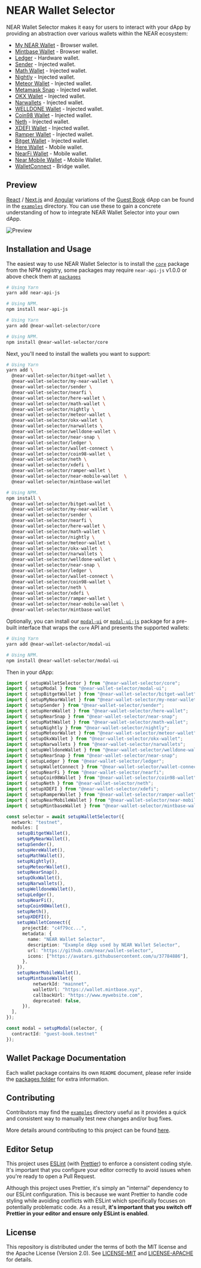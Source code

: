 # NEAR Wallet Selector

NEAR Wallet Selector makes it easy for users to interact with your dApp by providing an abstraction over various wallets within the NEAR ecosystem:

- [My NEAR Wallet](https://www.npmjs.com/package/@near-wallet-selector/my-near-wallet) - Browser wallet.
- [Mintbase Wallet](https://www.npmjs.com/package/@near-wallet-selector/mintbase-wallet) - Browser wallet.
- [Ledger](https://www.npmjs.com/package/@near-wallet-selector/ledger) - Hardware wallet.
- [Sender](https://www.npmjs.com/package/@near-wallet-selector/sender) - Injected wallet.
- [Math Wallet](https://www.npmjs.com/package/@near-wallet-selector/math-wallet) - Injected wallet.
- [Nightly](https://www.npmjs.com/package/@near-wallet-selector/nightly) - Injected wallet.
- [Meteor Wallet](https://www.npmjs.com/package/@near-wallet-selector/meteor-wallet) - Injected wallet.
- [Metamask Snap](https://www.npmjs.com/package/@near-wallet-selector/near-snap) - Injected wallet.
- [OKX Wallet](https://www.npmjs.com/package/@near-wallet-selector/okx-wallet) - Injected wallet.
- [Narwallets](https://www.npmjs.com/package/@near-wallet-selector/narwallets) - Injected wallet.
- [WELLDONE Wallet](https://www.npmjs.com/package/@near-wallet-selector/welldone-wallet) - Injected wallet.
- [Coin98 Wallet](https://www.npmjs.com/package/@near-wallet-selector/coin98-wallet) - Injected wallet.
- [Neth](https://www.npmjs.com/package/@near-wallet-selector/neth) - Injected wallet.
- [XDEFI Wallet](https://www.npmjs.com/package/@near-wallet-selector/xdefi) - Injected wallet.
- [Ramper Wallet](https://www.npmjs.com/package/@near-wallet-selector/ramper-wallet) - Injected wallet.
- [Bitget Wallet](https://www.npmjs.com/package/@near-wallet-selector/bitget-wallet) - Injected wallet.
- [Here Wallet](https://www.npmjs.com/package/@near-wallet-selector/here-wallet) - Mobile wallet.
- [NearFi Wallet](https://www.npmjs.com/package/@near-wallet-selector/nearfi) - Mobile wallet.
- [Near Mobile Wallet](https://www.npmjs.com/package/@near-wallet-selector/near-mobile-wallet) - Mobile Wallet.
- [WalletConnect](https://www.npmjs.com/package/@near-wallet-selector/wallet-connect) - Bridge wallet.

## Preview

[React](https://reactjs.org/) / [Next.js](https://nextjs.org/) and [Angular](https://angular.io/) variations of the [Guest Book](https://github.com/near-examples/guest-book/) dApp can be found in the [`examples`](/examples) directory. You can use these to gain a concrete understanding of how to integrate NEAR Wallet Selector into your own dApp.

![Preview](./images/preview.gif)

## Installation and Usage

The easiest way to use NEAR Wallet Selector is to install the [`core`](https://www.npmjs.com/package/@near-wallet-selector/core) package from the NPM registry, some packages may require `near-api-js` v1.0.0 or above check them at [`packages`](./packages)

```bash
# Using Yarn
yarn add near-api-js

# Using NPM.
npm install near-api-js
```

```bash
# Using Yarn
yarn add @near-wallet-selector/core

# Using NPM.
npm install @near-wallet-selector/core
```

Next, you'll need to install the wallets you want to support:

```bash
# Using Yarn
yarn add \
  @near-wallet-selector/bitget-wallet \
  @near-wallet-selector/my-near-wallet \
  @near-wallet-selector/sender \
  @near-wallet-selector/nearfi \
  @near-wallet-selector/here-wallet \
  @near-wallet-selector/math-wallet \
  @near-wallet-selector/nightly \
  @near-wallet-selector/meteor-wallet \
  @near-wallet-selector/okx-wallet \
  @near-wallet-selector/narwallets \
  @near-wallet-selector/welldone-wallet \
  @near-wallet-selector/near-snap \
  @near-wallet-selector/ledger \
  @near-wallet-selector/wallet-connect \
  @near-wallet-selector/coin98-wallet \
  @near-wallet-selector/neth \
  @near-wallet-selector/xdefi \
  @near-wallet-selector/ramper-wallet \
  @near-wallet-selector/near-mobile-wallet  \
  @near-wallet-selector/mintbase-wallet

# Using NPM.
npm install \
  @near-wallet-selector/bitget-wallet \
  @near-wallet-selector/my-near-wallet \
  @near-wallet-selector/sender \
  @near-wallet-selector/nearfi \
  @near-wallet-selector/here-wallet \
  @near-wallet-selector/math-wallet \
  @near-wallet-selector/nightly \
  @near-wallet-selector/meteor-wallet \
  @near-wallet-selector/okx-wallet \
  @near-wallet-selector/narwallets \
  @near-wallet-selector/welldone-wallet \
  @near-wallet-selector/near-snap \
  @near-wallet-selector/ledger \
  @near-wallet-selector/wallet-connect \
  @near-wallet-selector/coin98-wallet \
  @near-wallet-selector/neth \
  @near-wallet-selector/xdefi \
  @near-wallet-selector/ramper-wallet \
  @near-wallet-selector/near-mobile-wallet \
  @near-wallet-selector/mintbase-wallet
```

Optionally, you can install our [`modal-ui`](https://www.npmjs.com/package/@near-wallet-selector/modal-ui) or [`modal-ui-js`](https://www.npmjs.com/package/@near-wallet-selector/modal-ui-js) package for a pre-built interface that wraps the `core` API and presents the supported wallets:

```bash
# Using Yarn
yarn add @near-wallet-selector/modal-ui

# Using NPM.
npm install @near-wallet-selector/modal-ui
```

Then in your dApp:

```ts
import { setupWalletSelector } from "@near-wallet-selector/core";
import { setupModal } from "@near-wallet-selector/modal-ui";
import { setupBitgetWallet } from "@near-wallet-selector/bitget-wallet";
import { setupMyNearWallet } from "@near-wallet-selector/my-near-wallet";
import { setupSender } from "@near-wallet-selector/sender";
import { setupHereWallet } from "@near-wallet-selector/here-wallet";
import { setupNearSnap } from "@near-wallet-selector/near-snap";
import { setupMathWallet } from "@near-wallet-selector/math-wallet";
import { setupNightly } from "@near-wallet-selector/nightly";
import { setupMeteorWallet } from "@near-wallet-selector/meteor-wallet";
import { setupOkxWallet } from "@near-wallet-selector/okx-wallet";
import { setupNarwallets } from "@near-wallet-selector/narwallets";
import { setupWelldoneWallet } from "@near-wallet-selector/welldone-wallet";
import { setupNearSnap } from "@near-wallet-selector/near-snap";
import { setupLedger } from "@near-wallet-selector/ledger";
import { setupWalletConnect } from "@near-wallet-selector/wallet-connect";
import { setupNearFi } from "@near-wallet-selector/nearfi";
import { setupCoin98Wallet } from "@near-wallet-selector/coin98-wallet";
import { setupNeth } from "@near-wallet-selector/neth";
import { setupXDEFI } from "@near-wallet-selector/xdefi";
import { setupRamperWallet } from "@near-wallet-selector/ramper-wallet";
import { setupNearMobileWallet } from "@near-wallet-selector/near-mobile-wallet"; 
import { setupMintbaseWallet } from "@near-wallet-selector/mintbase-wallet"; 

const selector = await setupWalletSelector({
  network: "testnet",
  modules: [
    setupBitgetWallet(),
    setupMyNearWallet(),
    setupSender(),
    setupHereWallet(),
    setupMathWallet(),
    setupNightly(),
    setupMeteorWallet(),
    setupNearSnap(),
    setupOkxWallet(),
    setupNarwallets(),
    setupWelldoneWallet(),
    setupLedger(),
    setupNearFi(),
    setupCoin98Wallet(),
    setupNeth(),
    setupXDEFI(),
    setupWalletConnect({
      projectId: "c4f79cc...",
      metadata: {
        name: "NEAR Wallet Selector",
        description: "Example dApp used by NEAR Wallet Selector",
        url: "https://github.com/near/wallet-selector",
        icons: ["https://avatars.githubusercontent.com/u/37784886"],
      },
    }),
    setupNearMobileWallet(),
    setupMintbaseWallet({
          networkId: "mainnet",
          walletUrl: "https://wallet.mintbase.xyz",
          callbackUrl: "https://www.mywebsite.com",
          deprecated: false,
      }),
  ],
});

const modal = setupModal(selector, {
  contractId: "guest-book.testnet"
});
```

## Wallet Package Documentation

Each wallet package contains its own `README` document, please refer inside the [packages folder](https://github.com/near/wallet-selector/tree/main/packages) for extra information.

## Contributing

Contributors may find the [`examples`](./examples) directory useful as it provides a quick and consistent way to manually test new changes and/or bug fixes.

More details around contributing to this project can be found [here](./CONTRIBUTING.md).

## Editor Setup

This project uses [ESLint](https://eslint.org/) (with [Prettier](https://prettier.io/)) to enforce a consistent coding style. It's important that you configure your editor correctly to avoid issues when you're ready to open a Pull Request.

Although this project uses Prettier, it's simply an "internal" dependency to our ESLint configuration. This is because we want Prettier to handle code styling while avoiding conflicts with ESLint which specifically focuses on potentially problematic code. As a result, **it's important that you switch off Prettier in your editor and ensure only ESLint is enabled**.

## License

This repository is distributed under the terms of both the MIT license and the Apache License (Version 2.0). See [LICENSE-MIT](LICENSE-MIT) and [LICENSE-APACHE](LICENSE-APACHE) for details.
